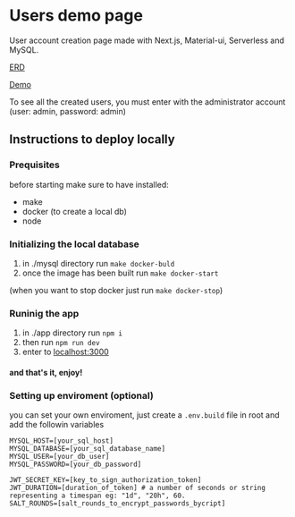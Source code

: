 # Users demo page
User account creation page made with Next.js, Material-ui, Serverless and MySQL.

[ERD](https://dbdiagram.io/d/5e727f374495b02c3b886ef5)

[Demo](https://acamica-demo.now.sh/)

To see all the created users, you must enter with the administrator account (user: admin, password: admin)


## Instructions to deploy locally

### Prequisites
before starting make sure to have installed:
- make
- docker (to create a local db)
- node

### Initializing the local database
1. in ./mysql directory run ```make docker-buld```
2. once the image has been built run ```make docker-start```

(when you want to stop docker just run ```make docker-stop```)

### Runinig the app
1. in ./app directory run ```npm i```
2. then run ```npm run dev```
3. enter to [localhost:3000](http://localhost:3000)

#### and that's it, enjoy!

### Setting up enviroment (optional)
you can set your own enviroment, just create a `.env.build` file in root and add the followin variables
```
MYSQL_HOST=[your_sql_host]
MYSQL_DATABASE=[your_sql_database_name]
MYSQL_USER=[your_db_user]
MYSQL_PASSWORD=[your_db_password]

JWT_SECRET_KEY=[key_to_sign_authorization_token]
JWT_DURATION=[duration_of_token] # a number of seconds or string representing a timespan eg: "1d", "20h", 60.
SALT_ROUNDS=[salt_rounds_to_encrypt_passwords_bycript]
```
